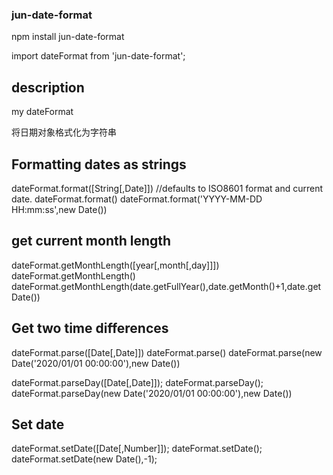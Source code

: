 
### jun-date-format

npm install jun-date-format

import dateFormat from 'jun-date-format';

## description 
my dateFormat

将日期对象格式化为字符串

## Formatting dates as strings
dateFormat.format([String[,Date]])
//defaults to ISO8601 format and current date.
dateFormat.format() 
dateFormat.format('YYYY-MM-DD HH:mm:ss',new Date())


## get current month length
dateFormat.getMonthLength([year[,month[,day]]])
dateFormat.getMonthLength()
dateFormat.getMonthLength(date.getFullYear(),date.getMonth()+1,date.getDate())


## Get two time differences
dateFormat.parse([Date[,Date]])
dateFormat.parse()
dateFormat.parse(new Date('2020/01/01 00:00:00'),new Date())

dateFormat.parseDay([Date[,Date]]);
dateFormat.parseDay();
dateFormat.parseDay(new Date('2020/01/01 00:00:00'),new Date())


## Set date
dateFormat.setDate([Date[,Number]]);
dateFormat.setDate();
dateFormat.setDate(new Date(),-1);